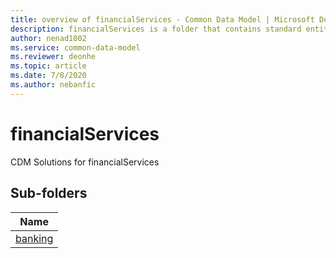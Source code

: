 ```yaml
---
title: overview of financialServices - Common Data Model | Microsoft Docs
description: financialServices is a folder that contains standard entities related to the Common Data Model.
author: nenad1002
ms.service: common-data-model
ms.reviewer: deonhe
ms.topic: article
ms.date: 7/8/2020
ms.author: nebanfic
---
```


# financialServices

CDM Solutions for financialServices  

## Sub-folders

|Name|
|---|
|[banking](banking/overview.md)|



